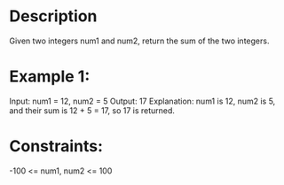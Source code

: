 # Description 

Given two integers num1 and num2, return the sum of the two integers.
# Example 1:

Input: num1 = 12, num2 = 5
Output: 17
Explanation: num1 is 12, num2 is 5, and their sum is 12 + 5 = 17, so 17 is returned.

# Constraints:

-100 <= num1, num2 <= 100